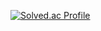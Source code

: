 [![Solved.ac Profile](http://mazassumnida.wtf/api/generate_badge?boj=woogi123)](http://mazassumnida.wtf/api/v2/generate_badge?boj=dmdpgp123)
